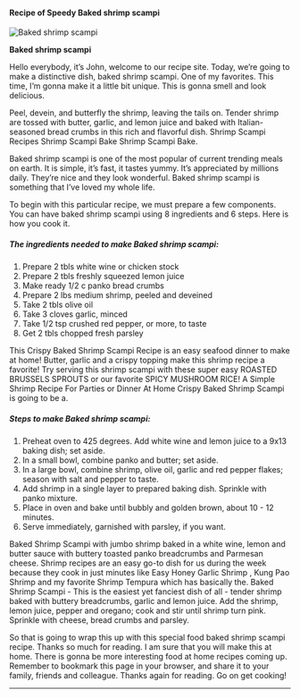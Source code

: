             

#### Recipe of Speedy Baked shrimp scampi

![Baked shrimp scampi](https://img-global.cpcdn.com/recipes/ed6cbc04b30f777d/751x532cq70/baked-shrimp-scampi-recipe-main-photo.jpg)

**Baked shrimp scampi**

Hello everybody, it’s John, welcome to our recipe site. Today, we’re going to make a distinctive dish, baked shrimp scampi. One of my favorites. This time, I’m gonna make it a little bit unique. This is gonna smell and look delicious.

Peel, devein, and butterfly the shrimp, leaving the tails on. Tender shrimp are tossed with butter, garlic, and lemon juice and baked with Italian-seasoned bread crumbs in this rich and flavorful dish. Shrimp Scampi Recipes Shrimp Scampi Bake Shrimp Scampi Bake.

Baked shrimp scampi is one of the most popular of current trending meals on earth. It is simple, it’s fast, it tastes yummy. It’s appreciated by millions daily. They’re nice and they look wonderful. Baked shrimp scampi is something that I’ve loved my whole life.

To begin with this particular recipe, we must prepare a few components. You can have baked shrimp scampi using 8 ingredients and 6 steps. Here is how you cook it.

##### The ingredients needed to make Baked shrimp scampi:

1.  Prepare 2 tbls white wine or chicken stock
2.  Prepare 2 tbls freshly squeezed lemon juice
3.  Make ready 1/2 c panko bread crumbs
4.  Prepare 2 lbs medium shrimp, peeled and deveined
5.  Take 2 tbls olive oil
6.  Take 3 cloves garlic, minced
7.  Take 1/2 tsp crushed red pepper, or more, to taste
8.  Get 2 tbls chopped fresh parsley

This Crispy Baked Shrimp Scampi Recipe is an easy seafood dinner to make at home! Butter, garlic and a crispy topping make this shrimp recipe a favorite! Try serving this shrimp scampi with these super easy ROASTED BRUSSELS SPROUTS or our favorite SPICY MUSHROOM RICE! A Simple Shrimp Recipe For Parties or Dinner At Home Crispy Baked Shrimp Scampi is going to be a.

##### Steps to make Baked shrimp scampi:

1.  Preheat oven to 425 degrees. Add white wine and lemon juice to a 9x13 baking dish; set aside.
2.  In a small bowl, combine panko and butter; set aside.
3.  In a large bowl, combine shrimp, olive oil, garlic and red pepper flakes; season with salt and pepper to taste.
4.  Add shrimp in a single layer to prepared baking dish. Sprinkle with panko mixture.
5.  Place in oven and bake until bubbly and golden brown, about 10 - 12 minutes.
6.  Serve immediately, garnished with parsley, if you want.

Baked Shrimp Scampi with jumbo shrimp baked in a white wine, lemon and butter sauce with buttery toasted panko breadcrumbs and Parmesan cheese. Shrimp recipes are an easy go-to dish for us during the week because they cook in just minutes like Easy Honey Garlic Shrimp , Kung Pao Shrimp and my favorite Shrimp Tempura which has basically the. Baked Shrimp Scampi - This is the easiest yet fanciest dish of all - tender shrimp baked with buttery breadcrumbs, garlic and lemon juice. Add the shrimp, lemon juice, pepper and oregano; cook and stir until shrimp turn pink. Sprinkle with cheese, bread crumbs and parsley.

So that is going to wrap this up with this special food baked shrimp scampi recipe. Thanks so much for reading. I am sure that you will make this at home. There is gonna be more interesting food at home recipes coming up. Remember to bookmark this page in your browser, and share it to your family, friends and colleague. Thanks again for reading. Go on get cooking!

* * *